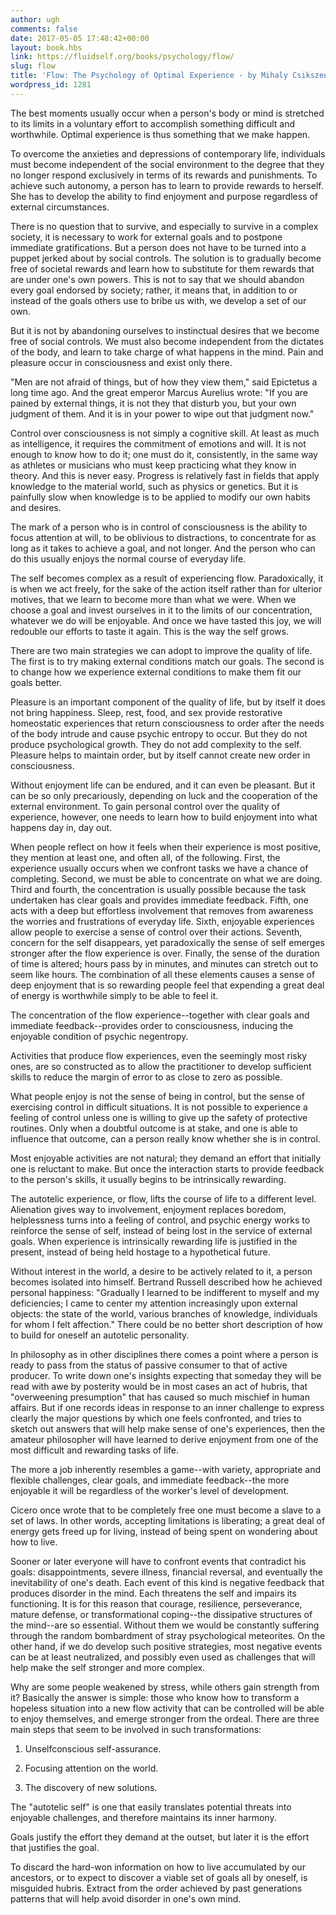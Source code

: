 ```yaml
---
author: ugh
comments: false
date: 2017-05-05 17:48:42+00:00
layout: book.hbs
link: https://fluidself.org/books/psychology/flow/
slug: flow
title: 'Flow: The Psychology of Optimal Experience - by Mihaly Csikszentmihalyi'
wordpress_id: 1281
---
```


The best moments usually occur when a person's body or mind is stretched to its limits in a voluntary effort to accomplish something difficult and worthwhile. Optimal experience is thus something that we make happen.

To overcome the anxieties and depressions of contemporary life, individuals must become independent of the social environment to the degree that they no longer respond exclusively in terms of its rewards and punishments. To achieve such autonomy, a person has to learn to provide rewards to herself. She has to develop the ability to find enjoyment and purpose regardless of external circumstances.

There is no question that to survive, and especially to survive in a complex society, it is necessary to work for external goals and to postpone immediate gratifications. But a person does not have to be turned into a puppet jerked about by social controls. The solution is to gradually become free of societal rewards and learn how to substitute for them rewards that are under one's own powers. This is not to say that we should abandon every goal endorsed by society; rather, it means that, in addition to or instead of the goals others use to bribe us with, we develop a set of our own.

But it is not by abandoning ourselves to instinctual desires that we become free of social controls. We must also become independent from the dictates of the body, and learn to take charge of what happens in the mind. Pain and pleasure occur in consciousness and exist only there.

"Men are not afraid of things, but of how they view them," said Epictetus a long time ago. And the great emperor Marcus Aurelius wrote: "If you are pained by external things, it is not they that disturb you, but your own judgment of them. And it is in your power to wipe out that judgment now."

Control over consciousness is not simply a cognitive skill. At least as much as intelligence, it requires the commitment of emotions and will. It is not enough to know how to do it; one must do it, consistently, in the same way as athletes or musicians who must keep practicing what they know in theory. And this is never easy. Progress is relatively fast in fields that apply knowledge to the material world, such as physics or genetics. But it is painfully slow when knowledge is to be applied to modify our own habits and desires.

The mark of a person who is in control of consciousness is the ability to focus attention at will, to be oblivious to distractions, to concentrate for as long as it takes to achieve a goal, and not longer. And the person who can do this usually enjoys the normal course of everyday life.

The self becomes complex as a result of experiencing flow. Paradoxically, it is when we act freely, for the sake of the action itself rather than for ulterior motives, that we learn to become more than what we were. When we choose a goal and invest ourselves in it to the limits of our concentration, whatever we do will be enjoyable. And once we have tasted this joy, we will redouble our efforts to taste it again. This is the way the self grows.

There are two main strategies we can adopt to improve the quality of life. The first is to try making external conditions match our goals. The second is to change how we experience external conditions to make them fit our goals better.

Pleasure is an important component of the quality of life, but by itself it does not bring happiness. Sleep, rest, food, and sex provide restorative homeostatic experiences that return consciousness to order after the needs of the body intrude and cause psychic entropy to occur. But they do not produce psychological growth. They do not add complexity to the self. Pleasure helps to maintain order, but by itself cannot create new order in consciousness.

Without enjoyment life can be endured, and it can even be pleasant. But it can be so only precariously, depending on luck and the cooperation of the external environment. To gain personal control over the quality of experience, however, one needs to learn how to build enjoyment into what happens day in, day out.

When people reflect on how it feels when their experience is most positive, they mention at least one, and often all, of the following. First, the experience usually occurs when we confront tasks we have a chance of completing. Second, we must be able to concentrate on what we are doing. Third and fourth, the concentration is usually possible because the task undertaken has clear goals and provides immediate feedback. Fifth, one acts with a deep but effortless involvement that removes from awareness the worries and frustrations of everyday life. Sixth, enjoyable experiences allow people to exercise a sense of control over their actions. Seventh, concern for the self disappears, yet paradoxically the sense of self emerges stronger after the flow experience is over. Finally, the sense of the duration of time is altered; hours pass by in minutes, and minutes can stretch out to seem like hours. The combination of all these elements causes a sense of deep enjoyment that is so rewarding people feel that expending a great deal of energy is worthwhile simply to be able to feel it.

The concentration of the flow experience--together with clear goals and immediate feedback--provides order to consciousness, inducing the enjoyable condition of psychic negentropy.

Activities that produce flow experiences, even the seemingly most risky ones, are so constructed as to allow the practitioner to develop sufficient skills to reduce the margin of error to as close to zero as possible.

What people enjoy is not the sense of being in control, but the sense of exercising control in difficult situations. It is not possible to experience a feeling of control unless one is willing to give up the safety of protective routines. Only when a doubtful outcome is at stake, and one is able to influence that outcome, can a person really know whether she is in control.

Most enjoyable activities are not natural; they demand an effort that initially one is reluctant to make. But once the interaction starts to provide feedback to the person's skills, it usually begins to be intrinsically rewarding.

The autotelic experience, or flow, lifts the course of life to a different level. Alienation gives way to involvement, enjoyment replaces boredom, helplessness turns into a feeling of control, and psychic energy works to reinforce the sense of self, instead of being lost in the service of external goals. When experience is intrinsically rewarding life is justified in the present, instead of being held hostage to a hypothetical future.

Without interest in the world, a desire to be actively related to it, a person becomes isolated into himself. Bertrand Russell described how he achieved personal happiness: "Gradually I learned to be indifferent to myself and my deficiencies; I came to center my attention increasingly upon external objects: the state of the world, various branches of knowledge, individuals for whom I felt affection." There could be no better short description of how to build for oneself an autotelic personality.

In philosophy as in other disciplines there comes a point where a person is ready to pass from the status of passive consumer to that of active producer. To write down one's insights expecting that someday they will be read with awe by posterity would be in most cases an act of hubris, that "overweening presumption" that has caused so much mischief in human affairs. But if one records ideas in response to an inner challenge to express clearly the major questions by which one feels confronted, and tries to sketch out answers that will help make sense of one's experiences, then the amateur philosopher will have learned to derive enjoyment from one of the most difficult and rewarding tasks of life.

The more a job inherently resembles a game--with variety, appropriate and flexible challenges, clear goals, and immediate feedback--the more enjoyable it will be regardless of the worker's level of development.

Cicero once wrote that to be completely free one must become a slave to a set of laws. In other words, accepting limitations is liberating; a great deal of energy gets freed up for living, instead of being spent on wondering about how to live.

Sooner or later everyone will have to confront events that contradict his goals: disappointments, severe illness, financial reversal, and eventually the inevitability of one's death. Each event of this kind is negative feedback that produces disorder in the mind. Each threatens the self and impairs its functioning. It is for this reason that courage, resilience, perseverance, mature defense, or transformational coping--the dissipative structures of the mind--are so essential. Without them we would be constantly suffering through the random bombardment of stray psychological meteorites. On the other hand, if we do develop such positive strategies, most negative events can be at least neutralized, and possibly even used as challenges that will help make the self stronger and more complex.

Why are some people weakened by stress, while others gain strength from it? Basically the answer is simple: those who know how to transform a hopeless situation into a new flow activity that can be controlled will be able to enjoy themselves, and emerge stronger from the ordeal. There are three main steps that seem to be involved in such transformations:

1.  Unselfconscious self-assurance.

2.  Focusing attention on the world.

3.  The discovery of new solutions.

The "autotelic self" is one that easily translates potential threats into enjoyable challenges, and therefore maintains its inner harmony.

Goals justify the effort they demand at the outset, but later it is the effort that justifies the goal.

To discard the hard-won information on how to live accumulated by our ancestors, or to expect to discover a viable set of goals all by oneself, is misguided hubris. Extract from the order achieved by past generations patterns that will help avoid disorder in one's own mind.
